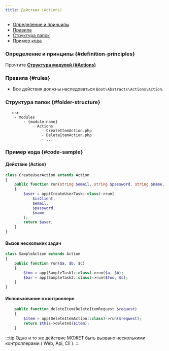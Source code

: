 ```yaml
---
title: Действия (Actions)
---
```

- [Определение и принципы](#definition-principles)
- [Правила](#rules)
- [Структура папок](#folder-structure)
- [Пример кода](#code-sample)

### Определение и принципы {#definition-principles}

Прочтите [**Структура модулей  (#Actions)**](/docs/Structure/Definitions/actions)

### Правила {#rules}

- Все действия должны наследоваться `Boot\Abstracts\Actions\Action`.

### Структура папок {#folder-structure}

```
 - usr
    - modules
        - {module-name}
            - Actions
                - CreateItemAction.php
                - DeleteItemAction.php
                - ...
```

### Пример кода {#code-sample}

#### Действие (Action)

```php
class CreateUserAction extends Action
{
    public function run(string $email, string $password, string $name, bool $isClient = false): User
    {
        $user = app(CreateUserTask::class)->run(
            $isClient,
            $email,
            $password,
            $name
        );
        return $user;
    }
}
```

#### Вызов нескольких задач

```php
class SampleAction extends Action
{
    public function run($a, $b, $c)
    {
        $foo = app(SampleTask1::class)->run($a, $b);
        $bar = app(SampleTask2::class)->run($foo, $c);
    }
}
```

#### Использование в контроллере

```php
    public function deleteItem(DeleteItemRequest $request)
    {
        $item = app(DeleteItemAction::class)->run($request);
        return $this->deleted($item);
    }
```
:::tip
Одно и то же действие МОЖЕТ быть вызвано несколькими контроллерами ( Web, Api, Cli ).
:::
